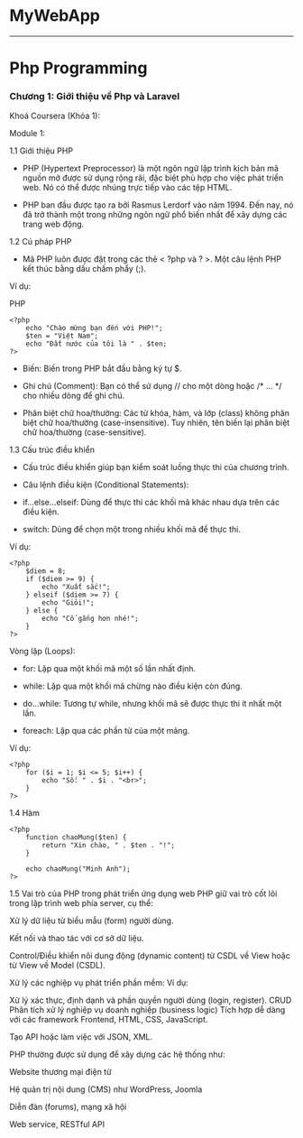 # MyWebApp

***
# Php Programming

### Chương 1: Giới thiệu về Php và Laravel
Khoá Coursera (Khóa 1):

Module 1:

1.1 Giới thiệu PHP
- PHP (Hypertext Preprocessor) là một ngôn ngữ lập trình kịch bản mã nguồn mở được sử dụng rộng rãi, đặc biệt phù hợp cho việc phát triển web. Nó có thể được nhúng trực tiếp vào các tệp HTML.

- PHP ban đầu được tạo ra bởi Rasmus Lerdorf vào năm 1994. Đến nay, nó đã trở thành một trong những ngôn ngữ phổ biến nhất để xây dựng các trang web động.

1.2 Cú pháp PHP
- Mã PHP luôn được đặt trong các thẻ < ?php và ? >. Một câu lệnh PHP kết thúc bằng dấu chấm phẩy (;).

Ví dụ:

PHP
```
<?php
    echo "Chào mừng bạn đến với PHP!";
    $ten = "Việt Nam";
    echo "Đất nước của tôi là " . $ten;
?>
```
- Biến: Biến trong PHP bắt đầu bằng ký tự $.

- Ghi chú (Comment): Bạn có thể sử dụng // cho một dòng hoặc /* ... */ cho nhiều dòng để ghi chú.

- Phân biệt chữ hoa/thường: Các từ khóa, hàm, và lớp (class) không phân biệt chữ hoa/thường (case-insensitive). Tuy nhiên, tên biến lại phân biệt chữ hoa/thường (case-sensitive).

1.3 Cấu trúc điều khiển
- Cấu trúc điều khiển giúp bạn kiểm soát luồng thực thi của chương trình.

- Câu lệnh điều kiện (Conditional Statements):

- if...else...elseif: Dùng để thực thi các khối mã khác nhau dựa trên các điều kiện.

- switch: Dùng để chọn một trong nhiều khối mã để thực thi.

Ví dụ:
```
<?php
    $diem = 8;
    if ($diem >= 9) {
        echo "Xuất sắc!";
    } elseif ($diem >= 7) {
        echo "Giỏi!";
    } else {
        echo "Cố gắng hơn nhé!";
    }
?>
```
Vòng lặp (Loops):

- for: Lặp qua một khối mã một số lần nhất định.

- while: Lặp qua một khối mã chừng nào điều kiện còn đúng.

- do...while: Tương tự while, nhưng khối mã sẽ được thực thi ít nhất một lần.

- foreach: Lặp qua các phần tử của một mảng.

Ví dụ:
```
<?php
    for ($i = 1; $i <= 5; $i++) {
        echo "Số: " . $i . "<br>";
    }
?>
```
1.4 Hàm
```
<?php
    function chaoMung($ten) {
        return "Xin chào, " . $ten . "!";
    }

    echo chaoMung("Minh Anh");
?>
```
1.5 Vai trò của PHP trong phát triển ứng dụng web
PHP giữ vai trò cốt lõi trong lập trình web phía server, cụ thể:

Xử lý dữ liệu từ biểu mẫu (form) người dùng.

Kết nối và thao tác với cơ sở dữ liệu.

Control/Điều khiển nôi dung động (dynamic content) từ CSDL về View hoặc từ View về Model (CSDL).

Xử lý các nghiệp vụ phát triển phần mềm: Ví dụ:

Xử lý xác thực, định dạnh và phần quyền người dùng (login, register).
CRUD
Phân tích xử lý nghiệp vụ doanh nghiệp (business logic)
Tích hợp dễ dàng với các framework Frontend, HTML, CSS, JavaScript.

Tạo API hoặc làm việc với JSON, XML.

PHP thường được sử dụng để xây dựng các hệ thống như:

Website thương mại điện tử

Hệ quản trị nội dung (CMS) như WordPress, Joomla

Diễn đàn (forums), mạng xã hội

Web service, RESTful API
